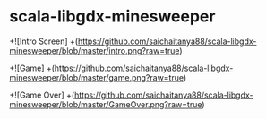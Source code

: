 # scala-libgdx-minesweeper

+![Intro Screen]
+(https://github.com/saichaitanya88/scala-libgdx-minesweeper/blob/master/intro.png?raw=true)

+![Game]
+(https://github.com/saichaitanya88/scala-libgdx-minesweeper/blob/master/game.png?raw=true)

+![Game Over]
+(https://github.com/saichaitanya88/scala-libgdx-minesweeper/blob/master/GameOver.png?raw=true)
